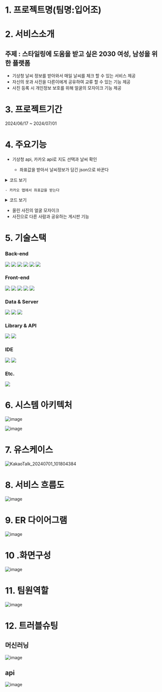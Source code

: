 # 1. 프로젝트명(팀명:입어조)

# 2. 서비스소개
## 주제 : 스타일링에 도움을 받고 싶은 2030 여성, 남성을 위한 플랫폼

  - 기상청 날씨 정보를 받아와서 매일 날씨를 체크 할 수 있는 서비스 제공
  - 자신의 옷과 사진을 다른이에게 공유하여 교류 할 수 있는 기능 제공
  - 사진 등록 시 개인정보 보호를 위해 얼굴의 모자이크 기능 제공

# 3. 프로젝트기간

2024/06/17 ~ 2024/07/01

# 4. 주요기능

- 기상청 api, 카카오 api로 지도 선택과 날씨 확인

  - 좌표값을 받아서 날씨정보가 담긴 json으로 바꾼다

<details>
  <summary>코드 보기</summary>

  ```
  // 좌표값을 받아서 날씨정보가 담긴 json으로 바꾼다
  public String dataout(String nx, String ny) throws IOException {
      System.out.println("ApiExplorer2 : 진입");

      LocalDate today = LocalDate.now();
      DateTimeFormatter formatter = DateTimeFormatter.ofPattern("yyyyMMdd");
      String getCurrentDateFormatted = today.format(formatter);

      // 환경 변수에서 서비스 키 읽기
      String serviceKey = System.getenv("SERVICE_KEY");

      // API 요청 URL 설정
      StringBuilder urlBuilder = new StringBuilder("https://apis.data.go.kr/1360000/VilageFcstInfoService_2.0/getVilageFcst");

      // 각 파라미터 추가
      urlBuilder.append("?" + URLEncoder.encode("serviceKey", "UTF-8") + "=" + URLEncoder.encode(serviceKey, "UTF-8"));
      urlBuilder.append("&" + URLEncoder.encode("pageNo", "UTF-8") + "=" + URLEncoder.encode("1", "UTF-8"));
      urlBuilder.append("&" + URLEncoder.encode("numOfRows", "UTF-8") + "=" + URLEncoder.encode("1000", "UTF-8"));
      urlBuilder.append("&" + URLEncoder.encode("dataType", "UTF-8") + "=" + URLEncoder.encode("XML", "UTF-8"));
      urlBuilder.append("&" + URLEncoder.encode("base_date", "UTF-8") + "=" + URLEncoder.encode(getCurrentDateFormatted, "UTF-8"));
      urlBuilder.append("&" + URLEncoder.encode("base_time", "UTF-8") + "=" + URLEncoder.encode("0500", "UTF-8"));
      urlBuilder.append("&" + URLEncoder.encode("nx", "UTF-8") + "=" + URLEncoder.encode(String.valueOf(nx), "UTF-8"));
      urlBuilder.append("&" + URLEncoder.encode("ny", "UTF-8") + "=" + URLEncoder.encode(String.valueOf(ny), "UTF-8"));

      URL url = new URL(urlBuilder.toString());

      // HTTP 연결 설정
      HttpURLConnection conn = (HttpURLConnection) url.openConnection();
      conn.setRequestMethod("GET");

      BufferedReader rd;
      if (conn.getResponseCode() >= 200 && conn.getResponseCode() <= 300) {
          rd = new BufferedReader(new InputStreamReader(conn.getInputStream()));
      } else {
          rd = new BufferedReader(new InputStreamReader(conn.getErrorStream()));
      }

      // 응답 데이터 읽기
      StringBuilder sb = new StringBuilder();
      String line;
      while ((line = rd.readLine()) != null) {
          sb.append(line);
      }
      System.out.println("ApiExplorer2 : " + nx);
      System.out.println("ApiExplorer2 : " + ny);
      
      rd.close();
      conn.disconnect();

      // 사용자 홈 디렉토리 확인
      String userHome = System.getProperty("user.home");
      System.out.println("ApiExplorer2 : User home directory: " + userHome);

      // XML을 JsonNode로 변환
      ObjectMapper xmlMapper = new XmlMapper();
      JsonNode jsonNode = xmlMapper.readTree(sb.toString());

      // JsonNode를 JSON 문자열로 변환
      String jsonString = jsonNode.toString();
      System.out.println("ApiExplorer2 : Converted JSON: " + jsonString.length());

      // 콘솔에 출력 (옵션)
      System.out.println("ApiExplorer2 : jsonString : " + jsonString.length());
      return jsonString;
  }
```
</details>


    - 카카오 맵에서 좌표값을 받는다
  
  
<details>
  <summary>코드 보기</summary>

  ```
  let fetchWeatherAndSaveToDBs;
let weatherData;
let dbing = false;


document.addEventListener('DOMContentLoaded', function() {
	// 기본 카카오 api의 화면 생성 시작 -------------------------------------------
	let mapContainer = document.getElementById('map'); // 지도를 표시할 div 
	let mapOption = {
		center: new kakao.maps.LatLng(33.450701, 126.570667), // 지도의 중심좌표
		level: 3 // 지도의 확대 레벨
	};

	let map = new kakao.maps.Map(mapContainer, mapOption); // 지도를 생성합니다

	// 일반 지도와 스카이뷰로 지도 타입을 전환할 수 있는 지도타입 컨트롤을 생성합니다
	let mapTypeControl = new kakao.maps.MapTypeControl();

	// 지도 타입 컨트롤을 지도에 표시합니다
	map.addControl(mapTypeControl, kakao.maps.ControlPosition.TOPRIGHT);

	// 기본 카카오 api의 화면 생성 끝남 -------------------------------------------

	// 클릭시 카카오지오코더에서 주소값 가져오기 시작 -------------------------------------------

	// 주소-좌표 변환 객체를 생성합니다
	let geocoder = new kakao.maps.services.Geocoder();

	let marker = new kakao.maps.Marker(), // 클릭한 위치를 표시할 마커입니다
		infowindow = new kakao.maps.InfoWindow({ zindex: 1 }); // 클릭한 위치에 대한 주소를 표시할 인포윈도우입니다

	// 현재 지도 중심좌표로 주소를 검색해서 지도 좌측 상단에 표시합니다
	searchAddrFromCoords(map.getCenter(), displayCenterInfo);

	// 버튼 엘리먼트 가져오기
	let getInfoButton = document.getElementById('getInfoButton');
	let spinner = document.querySelector('.loading-spinner');

	// 초기에 버튼은 비활성화 상태로 설정
	getInfoButton.disabled = true;
	spinner.style.display = 'none'; 

	let latitude;
	let longitude;

	let addressInput = document.getElementById('addressInput');
	addressInput.addEventListener('keypress', function(e) {

		if (e.key === 'Enter') {
			e.preventDefault(); // 기본 동작 방지

			// Enter 키가 눌렸을 때 주소 검색 실행
			geocoder.addressSearch(addressInput.value, function(result, status) {
				if (status === kakao.maps.services.Status.OK) {
					let coords = new kakao.maps.LatLng(result[0].y, result[0].x);

					// 기존 마커 제거
					marker.setMap(null);
					// 마커 표시
					marker = new kakao.maps.Marker({
						map: map,
						position: coords
					});

					marker.setMap(map);

					let contents = addressInput.value;

					/*console.log(marker.getLat());*/

					latitude = marker.getPosition().getLat();
					longitude = marker.getPosition().getLng();

					contents += '<div>위도 : ' + latitude.toFixed(4) + '</div>';
					contents += '<div>경도 : ' + longitude.toFixed(4) + '</div>';

					// 인포윈도우 표시
					/*					let infowindow = new kakao.maps.InfoWindow({
											content: `<div style="width:150px;text-align:center;padding:6px 0;">${contents}</div>`
										});*/

					infowindow.setContent(contents);
					infowindow.open(map, marker);

					if (dbing == false) {
						// 버튼 활성화
						getInfoButton.disabled = false;

					}


					// 지도 중심 이동
					map.setCenter(coords);
				} else {
					alert('주소를 찾을 수 없습니다.');
				}
			});
		}
	});


	// 지도를 클릭했을 때 클릭 위치 좌표에 대한 주소정보를 표시하도록 이벤트를 등록합니다
	kakao.maps.event.addListener(map, 'click', function(mouseEvent) {
		searchDetailAddrFromCoords(mouseEvent.latLng, function(result, status) {
			if (status === kakao.maps.services.Status.OK) {
				let detailAddr = !!result[0].road_address ? '<div>도로명주소 : ' + result[0].road_address.address_name + '</div>' : '';
				detailAddr += '<div>지번 주소 : ' + result[0].address.address_name + '</div>';

				let content = '<div class="bAddr">' +
					'<span class="title">법정동 주소정보</span>' +
					detailAddr +
					'</div>';

				// 기존 마커 제거
				marker.setMap(null);

				// 마커를 클릭한 위치에 표시합니다 
				marker = new kakao.maps.Marker({
					position: mouseEvent.latLng
				});
				marker.setMap(map);

				// 인포윈도우에 클릭한 위치에 대한 법정동 상세 주소정보를 표시합니다
				latitude = mouseEvent.latLng.getLat();
				longitude = mouseEvent.latLng.getLng();

				content += '<div>위도 : ' + latitude.toFixed(4) + '</div>';
				content += '<div>경도 : ' + longitude.toFixed(4) + '</div>';
				infowindow.setContent(content);
				infowindow.open(map, marker);

				if (dbing == false) {
					// 버튼 활성화
					getInfoButton.disabled = false;

				}
			}
		});
	});

	// 중심 좌표나 확대 수준이 변경됐을 때 지도 중심 좌표에 대한 주소 정보를 표시하도록 이벤트를 등록합니다
	kakao.maps.event.addListener(map, 'idle', function() {
		searchAddrFromCoords(map.getCenter(), displayCenterInfo);
	});

	function searchAddrFromCoords(coords, callback) {
		// 좌표로 행정동 주소 정보를 요청합니다
		geocoder.coord2RegionCode(coords.getLng(), coords.getLat(), callback);
	}

	function searchDetailAddrFromCoords(coords, callback) {
		// 좌표로 법정동 상세 주소 정보를 요청합니다
		geocoder.coord2Address(coords.getLng(), coords.getLat(), callback);
	}

	// 지도 좌측상단에 지도 중심좌표에 대한 주소정보를 표출하는 함수입니다
	function displayCenterInfo(result, status) {
		if (status === kakao.maps.services.Status.OK) {
			let infoDiv = document.getElementById('centerAddr');

			for (let i = 0; i < result.length; i++) {
				// 행정동의 region_type 값은 'H' 이므로
				if (result[i].region_type === 'H') {
					infoDiv.innerHTML = result[i].address_name;

					break;
				}
			}
		}
	}
	// 클릭시 카카오지오코더에서 주소값 가져오기 끝남 -------------------------------------------

	// 중심좌표의 값 구하기 시작 -------------------------------------------

	window.getInfo = function() {
		// 지도의 현재 중심좌표를 얻어옵니다 
		let center = map.getCenter();

		// 지도의 현재 레벨을 얻어옵니다
		let level = map.getLevel();

		// 지도타입을 얻어옵니다
		let mapTypeId = map.getMapTypeId();

		// 지도의 현재 영역을 얻어옵니다 
		let bounds = map.getBounds();

		// 영역의 남서쪽 좌표를 얻어옵니다 
		let swLatLng = bounds.getSouthWest();

		// 영역의 북동쪽 좌표를 얻어옵니다 
		let neLatLng = bounds.getNorthEast();

		// 영역정보를 문자열로 얻어옵니다. ((남,서), (북,동)) 형식입니다
		let boundsStr = bounds.toString();

		let message = '지도 중심좌표는 위도 ' + center.getLat() + ', <br>';
		message += '경도 ' + center.getLng() + ' 이고 <br>';
		message += '지도 레벨은 ' + level + ' 입니다 <br> <br>';
		message += '지도 타입은 ' + mapTypeId + ' 이고 <br> ';
		message += '지도의 남서쪽 좌표는 ' + swLatLng.getLat() + ', ' + swLatLng.getLng() + ' 이고 <br>';
		message += '북동쪽 좌표는 ' + neLatLng.getLat() + ', ' + neLatLng.getLng() + ' 입니다';

		// 개발자도구를 통해 직접 message 내용을 확인해 보세요.
		// ex) console.log(message);
		console.log(message);

		// 숨겨진 폼의 입력값 설정
		document.getElementById("latitude").value = center.getLat();
		document.getElementById("longitude").value = center.getLng();

		// 폼 제출
		document.getElementById("locationForm").submit();
	}
	// 중심좌표의 값 구하기 끝남 -------------------------------------------

	// 비동기통신 시작 -------------------------------------------

	// db로 정보올리기 시작 -------------------------------------------
	fetchWeatherAndSaveToDBs = function fetchWeatherAndSaveToDB() {
		spinner.style.display = 'block'; 
		// 버튼 활성화
		dbing = true;
		getInfoButton.disabled = true;
		$.ajax({
			type: 'POST', // HTTP 요청 방식 (POST 추천)
			url: 'WeatherDataUpsertService', // 실제 서버에서 아이디 중복 확인을 처리하는 경로
			data: {
				lat: latitude,
				lon: longitude
			}, // 서버로 보낼 데이터 (아이디)
			success: function(response) {
				// 서버에서의 처리가 성공하면 이 함수가 호출됨
				// 아직 내용은 작성중임
				console.log("db 올리기 완료");
				if (response.result === 1) {
					// 성공적으로 데이터베이스에 저장된 경우
					getWeatherFromDBs(); // 추가적인 클라이언트의 처리 로직
				} else {
					
					// 실패한 경우 처리
					alert("DB 업소트가 실패했습니다.");
					// 실패 처리 로직 작성
				}
				spinner.style.display = 'none'; 
			},
			error: function(xhr, status, error) {
				spinner.style.display = 'none'; 
				// 서버에서의 처리가 실패하면 이 함수가 호출됨
				alert("AJAX 호출이 실패했습니다.");
				console.error(xhr, status, error);
			}
		});
	}
	// db로 정보올리기 끝남 -------------------------------------------

	// db로 정보받아오기 시작 -------------------------------------------

	let getWeatherFromDBs = function getWeatherFromDB() {

		$.ajax({
			type: 'POST', // HTTP 요청 방식 (POST 추천)
			url: 'WeatherDataSelectAllService', // 실제 서버에서 아이디 중복 확인을 처리하는 경로
			data: {
				lat: latitude,
				lon: longitude
			},
			success: function(response) {
				// 서버에서의 처리가 성공하면 이 함수가 호출됨
				// 아직 내용은 작성중임
				getWeatherFromDBfunctions(response)
			},
			error: function(xhr, status, error) {
				// 서버에서의 처리가 실패하면 이 함수가 호출됨
				alert("AJAX 호출이 실패했습니다.");
				console.error(xhr, status, error);
			}
		});
	}
	// db로 정보받아오기 끝남 -------------------------------------------

	// db로 받아온 날씨정보로 화면 수정 시작 -------------------------------------------

	/*		1. 날짜		- Data 1-2
			2. 시간		- Data 1-3
			3. 온도		- Title1
			4. 습도		- Title4
			5. 날씨상태	- Title1
			6. 풍속   	- 
			7. 강수확률	- Title2
			8. 강우량		- Title3
			9. 위도와 경도 - Data 1-4*/

	let getWeatherFromDBfunctions = function getWeatherFromDBfunction(response) {
		console.log(response);
		weatherData = response;

		console.log(weatherData.length);



		// 현재 날짜와 시간을 문자열로 가져오기
		const currentDateTimeString = getCurrentDateTime();
		const nearestData = findNearestData(weatherData, currentDateTimeString);

		console.log(nearestData);

		if (nearestData) {
			updateTable(nearestData);
		}

		for (let i = 1; i < weatherData.length; i++) {
			addtable(weatherData[i]);
		}

		dbing = false;
		// 버튼 활성화
		getInfoButton.disabled = false;

		console.log(weatherDatas);
		console.log(days);

		prepareChartDatas(response); // 데이터 가공
		setupCharts();

	}

	let updateTable = function updateTable(weatherData) {
		// 테이블 요소 가져오기
		const table = document.getElementById('daily');

		// 온도
		table.rows[0].cells[0].textContent = `온도: ${weatherData.temperature}°C`;
		// 강수확률
		table.rows[0].cells[1].textContent = `강수확률: ${weatherData.rainy_prob}%`;
		// 강우량
		table.rows[0].cells[2].textContent = `강우량: ${weatherData.precipitation}`;
		// 날씨상태
		table.rows[0].cells[3].textContent = `날씨상태: ${weatherData.weatherInfo}`;

		// 날짜
		const month = weatherData.fcstDate.month < 10 ? '0' + weatherData.fcstDate.month : weatherData.fcstDate.month;
		const day = weatherData.fcstDate.day < 10 ? '0' + weatherData.fcstDate.day : weatherData.fcstDate.day;
		const dateString = `${weatherData.fcstDate.year}-${month}-${day}`;
		document.getElementById('date-cell').textContent = dateString;

		// 시간
		document.getElementById('time-cell').textContent = weatherData.fcstTime;

		// 위도와 경도
		document.getElementById('lat-lon-cell').textContent = `위도: ${weatherData.lat}, 경도: ${weatherData.lon}`;
	}

	let addtable = function addColumn(weatherData) {
		// 테이블 요소 가져오기
		const table = document.getElementById('dynamicTable');

		// thead 행에 셀 추가
		const thead = table.querySelector('thead');
		const headerRow = thead.rows[0];
		const newHeaderCell = document.createElement('th');
		newHeaderCell.textContent = `${weatherData.fcstDate.day}일 ${weatherData.fcstTime}`;
		/*days += `${weatherData.fcstDate.day}일 ${weatherData.fcstTime}`;*/
		headerRow.appendChild(newHeaderCell);

		// tbody 행에 셀 추가
		let index = 0; // 인덱스 변수 초기화
		const tbody = table.querySelector('tbody');
		for (let row of tbody.rows) {
			const newCell = document.createElement('td');

			let contentdata;

			if (index === 0) {
				contentdata = `${weatherData.temperature}`;
				/*weatherDatas += `${weatherData.temperature}`;*/
			} else if (index === 1) {
				contentdata = `${weatherData.rainy_prob}`;
			} else if (index === 2) {
				contentdata = `${weatherData.precipitation}`;
			} else if (index === 3) {
				contentdata = `${weatherData.wind}`;
			} else if (index === 4) {
				contentdata = `${weatherData.humidity}%`;
			}


			newCell.textContent = contentdata;
			row.appendChild(newCell);
			index++;
		}
	}

	// db로 받아온 날씨정보로 화면 수정 끝남 -------------------------------------------

	// 최근의 날씨 찾기 코드 시작  -------------------------------------------

	// 현재 시간을 계산하는 함수
	function getCurrentDateTime() {
		const now = new Date();
		const year = now.getFullYear();
		const month = String(now.getMonth() + 1).padStart(2, '0'); // 월은 0부터 시작하므로 +1 필요, 2자리 숫자로 변환
		const date = String(now.getDate()).padStart(2, '0'); // 날짜는 2자리 숫자로 변환
		const hours = String(now.getHours()).padStart(2, '0'); // 시간은 2자리 숫자로 변환
		const minutes = String(now.getMinutes()).padStart(2, '0'); // 분은 2자리 숫자로 변환
		const seconds = String(now.getSeconds()).padStart(2, '0'); // 초는 2자리 숫자로 변환
		return `${year}-${month}-${date} ${hours}:${minutes}:${seconds}`;
	}



	function convertTo24Hour(time) {
		const [timePart, period] = time.split(' ');
		let [hour, minute, second] = timePart.split(':').map(Number);

		if (period === '오전' && hour === 12) {
			hour = 0;
		} else if (period === '오후' && hour !== 12) {
			hour += 12;
		}

		return `${hour.toString().padStart(2, '0')}:${minute.toString().padStart(2, '0')}:${second.toString().padStart(2, '0')}`;
	}

	function findNearestData(dataArray, currentDateTime) {
		let nearestData = null;
		let minDifference = Infinity;
		console.log("dataArray : " + dataArray);

		for (let data of dataArray) {
			console.log("읽기");
			// 데이터의 날짜와 시간을 하나의 문자열로 합치기

			const month = data.fcstDate.month < 10 ? '0' + data.fcstDate.month : data.fcstDate.month;
			const day = data.fcstDate.day < 10 ? '0' + data.fcstDate.day : data.fcstDate.day;

			// fcstTime을 24시간 형식으로 변환
			const fcstTime24Hour = convertTo24Hour(data.fcstTime);
			const dataDateTime = `${data.fcstDate.year}-${month}-${day}T${fcstTime24Hour}`;

			console.log("data : " + data);
			console.log("fcstDate : " + data.fcstDate);
			console.log("fcstTime : " + data.fcstTime);
			console.log("fcstTime24Hour : " + fcstTime24Hour);
			console.log("dataDateTime : " + dataDateTime);
			console.log("Date(dataDateTime).getTime() : " + new Date(dataDateTime).getTime());

			const currentDateTimeISO = currentDateTime.replace(' ', 'T');
			// 데이터의 날짜와 현재 시간의 차이 계산
			const dateTimeDifference = Math.abs(new Date(dataDateTime).getTime() - new Date(currentDateTimeISO).getTime());

			console.log("currentDateTime : " + currentDateTime);
			console.log("currentDateTimeISO : " + currentDateTimeISO);
			console.log("Date(currentDateTimeISO).getTime() : " + new Date(currentDateTimeISO).getTime());
			console.log("값입니다" + dateTimeDifference);

			// 가장 작은 차이를 가진 데이터 찾기
			if (dateTimeDifference < minDifference) {
				minDifference = dateTimeDifference;
				nearestData = data;
				console.log("데이터를 최신화함");
			}
		}

		return nearestData;
	}

	// 가장 가까운 데이터 찾기


	// 최근의 날씨 찾기 코드 끝남  -------------------------------------------

	// 온도로 그래프 그리가 시작  -------------------------------------------

	// 기본 날씨 데이터 예시
	let weatherDatas = []; // 온도 데이터 배열
	let days = []; // 날짜 데이터 배열

	let prepareChartDatas = function prepareChartData(weatherData) {
		// 날짜와 온도 데이터 초기화
		weatherDatas = [];
		days = [];

		// 날씨 데이터를 Chart.js가 인식할 수 있는 형태로 변환
		for (let data of weatherData) {
			// 예시: data에서 날짜와 온도 정보 추출
			const date = `${data.fcstDate.year}-${data.fcstDate.month}-${data.fcstDate.day}`;
			const temperature = data.temperature;

			// 날짜와 온도를 데이터 배열에 추가
			days.push(date);
			weatherDatas.push(temperature);
		}
	}

	// Chart.js 그래프 설정
	let setupCharts = function setupChart() {
		const canvas = document.getElementById('weatherGraph');
		const ctx = canvas.getContext('2d');

		const myChart = new Chart(ctx, {
			type: 'line',
			data: {
				labels: days, // X 축 레이블
				datasets: [{
					label: '온도', // 데이터셋 레이블
					data: weatherDatas, // Y 축 데이터
					backgroundColor: 'rgba(54, 162, 235, 0.2)', // 배경색
					borderColor: 'rgba(54, 162, 235, 1)', // 선 색
					borderWidth: 2, // 선 굵기
					pointBackgroundColor: 'rgba(54, 162, 235, 1)', // 데이터 포인트 색상
					pointBorderColor: 'rgba(54, 162, 235, 1)', // 데이터 포인트 테두리 색상
					pointRadius: 5, // 데이터 포인트 반지름
					pointHoverRadius: 7 // 마우스 호버 시 데이터 포인트 반지름
				}]
			},
			options: {
				responsive: true,
				maintainAspectRatio: false, // Canvas의 가로 세로 비율을 유지하지 않음
				scales: {
					y: {
						beginAtZero: false // Y 축 시작 값 설정
					}
				},
				plugins: {
					tooltip: {
						callbacks: {
							label: function(context) {
								return `Temperature: ${context.raw.toFixed(1)}°C`; // 소수점 첫째 자리까지 수치 표시
							}
						}
					}
				}
			}
		});
	}


	// 온도로 그래프 그리가 끝남  -------------------------------------------



	// 비동기통신 끝남 -------------------------------------------
});



```
</details>
  

- 올린 사진의 얼굴 모자이크
- 사진으로 다른 사람과 공유하는 게시판 기능

# 5. 기술스택

### Back-end
<p>
  <img src="https://img.shields.io/badge/Java-007396?style=for-the-badge&logo=java&logoColor=white" />
  <img src="https://img.shields.io/badge/Python-3776AB?style=for-the-badge&logo=python&logoColor=white" />
  <img src="https://img.shields.io/badge/JavaScript-F7DF1E?style=for-the-badge&logo=javascript&logoColor=black" />
  <img src="https://img.shields.io/badge/MyBatis-DC382D?style=for-the-badge&logo=MyBatis&logoColor=white" />
  <img src="https://img.shields.io/badge/JSP-007396?style=for-the-badge&logo=java&logoColor=white" />
  <img src="https://img.shields.io/badge/Servlet-4E9A06?style=for-the-badge&logo=java&logoColor=white" />
</p>

### Front-end
<p>
  <img src="https://img.shields.io/badge/HTML5-E34F26?style=for-the-badge&logo=html5&logoColor=white" />
  <img src="https://img.shields.io/badge/CSS3-1572B6?style=for-the-badge&logo=css3&logoColor=white" />
  <img src="https://img.shields.io/badge/JavaScript-F7DF1E?style=for-the-badge&logo=javascript&logoColor=black" />
  <img src="https://img.shields.io/badge/JSP-007396?style=for-the-badge&logo=java&logoColor=white" />
  <img src="https://img.shields.io/badge/AJAX-4E9A06?style=for-the-badge&logo=javascript&logoColor=white" />
</p>

### Data & Server
<p>
  <img src="https://img.shields.io/badge/MySQL-4479A1?style=for-the-badge&logo=mysql&logoColor=white" />
  <img src="https://img.shields.io/badge/Apache Tomcat-333333?style=for-the-badge&logo=apache-tomcat&logoColor=white" />
  <img src="https://img.shields.io/badge/Flask-000000?style=for-the-badge&logo=flask&logoColor=white" />
</p>

### Library & API
<p>
  <img src="https://img.shields.io/badge/Lombok-BC02AF?style=for-the-badge&logo=lombok&logoColor=white" />
  <img src="https://img.shields.io/badge/jQuery-0769AD?style=for-the-badge&logo=jquery&logoColor=white" />
</p>

### IDE
<p>
  <img src="https://img.shields.io/badge/Eclipse-2C2255?style=for-the-badge&logo=eclipse&logoColor=white" />
  <img src="https://img.shields.io/badge/Jupyter-F37626?style=for-the-badge&logo=jupyter&logoColor=white" />
</p>

### Etc.
<p>
  <img src="https://img.shields.io/badge/GitHub-181717?style=for-the-badge&logo=github&logoColor=white" />
</p>



# 6. 시스템 아키텍처

![image](https://github.com/kkimchaerin/ibeojo/assets/37505511/eb7ca310-5d49-4753-9041-5450da757c5d)

![image](https://github.com/kkimchaerin/ibeojo/assets/37505511/b114a320-6179-4387-b862-7c2f1657280a)

# 7. 유스케이스

![KakaoTalk_20240701_101804384](https://github.com/kkimchaerin/ibeojo/assets/37505511/2b081779-6038-4689-8a40-bac776fa9674)

# 8. 서비스 흐름도
![image](https://github.com/kkimchaerin/ibeojo/assets/37505511/87847425-1d24-4d0a-9838-9bc22eddc390)

# 9. ER 다이어그램
![image](https://github.com/kkimchaerin/ibeojo/assets/37505511/63e36f44-d14c-46cf-bf65-1581e08ffd2b)

# 10 .화면구성
![image](https://github.com/kkimchaerin/ibeojo/assets/37505511/8a713d86-b24f-4cba-8811-d36fbd269e14)

# 11. 팀원역할
![image](https://github.com/kkimchaerin/ibeojo/assets/37505511/d4bfd15f-57d4-4357-9569-e77e2fc16ee5)

# 12. 트러블슈팅

## 머신러닝
![image](https://github.com/kkimchaerin/ibeojo/assets/37505511/59b494f2-8755-4f31-9422-0003b7ecb45a)

## api
![image](https://github.com/kkimchaerin/ibeojo/assets/37505511/11caeda2-66cb-4141-9dfe-505da7912d6a)





